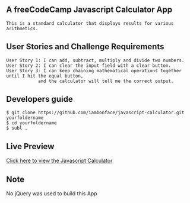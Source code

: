 
## A freeCodeCamp Javascript Calculator App

    This is a standard calculator that displays results for various arithmetics.

## User Stories and Challenge Requirements
    User Story 1: I can add, subtract, multiply and divide two numbers.
    User Story 2: I can clear the input field with a clear button.
    User Story 3: I can keep chaining mathematical operations together until I hit the equal button, 
                and the calculator will tell me the correct output.

## Developers guide
    $ git clone https://github.com/iambonface/javascript-calculator.git yourfoldername
    $ cd yourfoldername
    $ subl .

## Live Preview
<a href="http://iambonface.github.io/javascript-calculator">Click here to view the Javascript Calculator</a>

## Note
No jQuery was  used to build this App 